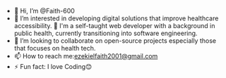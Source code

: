 - 👋 Hi, I’m @Faith-600
- 👀 I’m interested in developing digital solutions that improve healthcare accessibility.
🌱 I'm a self-taught web developer with a background in public health, currently transitioning into software engineering. 
- 💞️ I’m looking to collaborate on open-source projects especially those that focuses on health tech.
- 📫 How to reach me:ezekielfaith2001@gmail.com
- ⚡ Fun fact: I love Coding😊

 



<!---
Faith-600/Faith-600 is a ✨ special ✨ repository because its `README.md` (this file) appears on your GitHub profile.
You can click the Preview link to take a look at your changes.
--->
